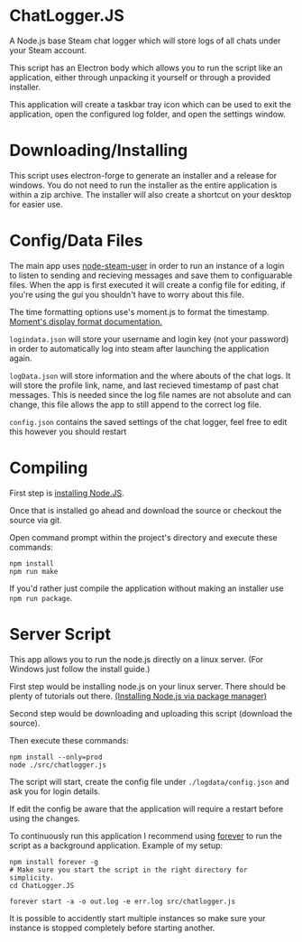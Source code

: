 # ChatLogger.JS
A Node.js base Steam chat logger which will store logs of all chats under your Steam account.

This script has an Electron body which allows you to run the script like an application, either through unpacking it yourself or through a provided installer.

This application will create a taskbar tray icon which can be used to exit the application, open the configured log folder, and open the settings window.

# Downloading/Installing
This script uses electron-forge to generate an installer and a release for windows. You do not need to run the installer as the entire application is within a zip archive. The installer will also create a shortcut on your desktop for easier use.

# Config/Data Files
The main app uses [node-steam-user](https://github.com/DoctorMcKay/node-steam-user) in order to run an instance of a login to listen to sending and recieving messages and save them to configuarable files. When the app is first executed it will create a config file for editing, if you're using the gui you shouldn't have to worry about this file.

The time formatting options use's moment.js to format the timestamp. [Moment's display format documentation.](https://momentjs.com/docs/#/displaying/)

`logindata.json` will store your username and login key (not your password) in order to automatically log into steam after launching the application again.

`logData.json` will store information and the where abouts of the chat logs. It will store the profile link, name, and last recieved timestamp of past chat messages. This is needed since the log file names are not absolute and can change, this file allows the app to still append to the correct log file.

`config.json` contains the saved settings of the chat logger, feel free to edit this however you should restart 


# Compiling
First step is [installing Node.JS](https://nodejs.org/en/).

Once that is installed go ahead and download the source or checkout the source via git.

Open command prompt within the project's directory and execute these commands:
```shell
npm install
npm run make
```
If you'd rather just compile the application without making an installer use `npm run package`.


# Server Script
This app allows you to run the node.js directly on a linux server. (For Windows just follow the install guide.)

First step would be installing node.js on your linux server. There should be plenty of tutorials out there. [(Installing Node.js via package manager)](https://nodejs.org/en/download/package-manager/)

Second step would be downloading and uploading this script (download the source).

Then execute these commands:
```shell
npm install --only=prod
node ./src/chatlogger.js
```
The script will start, create the config file under `./logdata/config.json` and ask you for login details.

If edit the config be aware that the application will require a restart before using the changes.

To continuously run this application I recommend using [forever](https://www.npmjs.com/package/forever) to run the script as a background application.
Example of my setup:
```shell
npm install forever -g
# Make sure you start the script in the right directory for simplicity.
cd ChatLogger.JS

forever start -a -o out.log -e err.log src/chatlogger.js
```
It is possible to accidently start multiple instances so make sure your instance is stopped completely before starting another.
